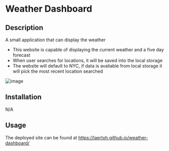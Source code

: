 # Weather Dashboard

## Description

A small application that can display the weather 

- This website is capable of displaying the current weather and a five day forecast 
- When user searches for locations, it will be saved into the local storage
- The website will default to NYC, if data is avaliable from local storage it will pick the most recent location searched



![image](https://user-images.githubusercontent.com/37091234/222033008-3675c1d2-07d7-4aae-92a3-ac1d94d1f44b.png)


## Installation

N/A

## Usage

The deployed site can be found at https://laertxh.github.io/weather-dashboard/
